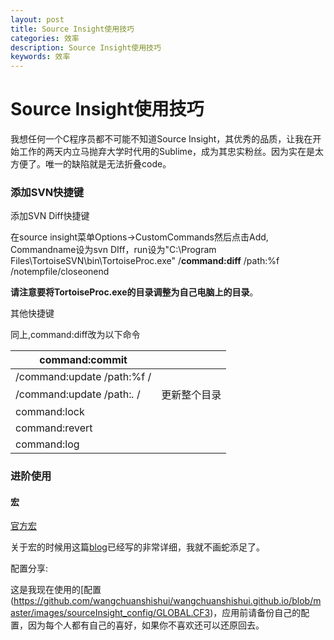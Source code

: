```yaml
---
layout: post
title: Source Insight使用技巧
categories: 效率
description: Source Insight使用技巧
keywords: 效率
---
```






# Source Insight使用技巧

我想任何一个C程序员都不可能不知道Source Insight，其优秀的品质，让我在开始工作的两天内立马抛弃大学时代用的Sublime，成为其忠实粉丝。因为实在是太方便了。唯一的缺陷就是无法折叠code。

### 添加SVN快捷键

添加SVN Diff快捷键

在source insight菜单Options->CustomCommands然后点击Add, Commandname设为svn DIff，run设为"C:\Program Files\TortoiseSVN\bin\TortoiseProc.exe" /**command:diff** /path:%f /notempfile/closeonend

**请注意要将TortoiseProc.exe的目录调整为自己电脑上的目录**。

其他快捷键

同上,command:diff改为以下命令

| command:commit              |        |
| --------------------------- | ------ |
| /command:update /path:%f /  |        |
| /command:update /path:*.* / | 更新整个目录 |
| command:lock                |        |
| command:revert              |        |
| command:log                 |        |

### 进阶使用

#### 宏

[官方宏](http://www.sourceinsight.com/public/macros/)

关于宏的时候用这篇[blog](http://www.cnblogs.com/wangqiguo/p/3713211.html)已经写的非常详细，我就不画蛇添足了。



配置分享:

这是我现在使用的[配置(https://github.com/wangchuanshishui/wangchuanshishui.github.io/blob/master/images/sourceInsight_config/GLOBAL.CF3)，应用前请备份自己的配置，因为每个人都有自己的喜好，如果你不喜欢还可以还原回去。












